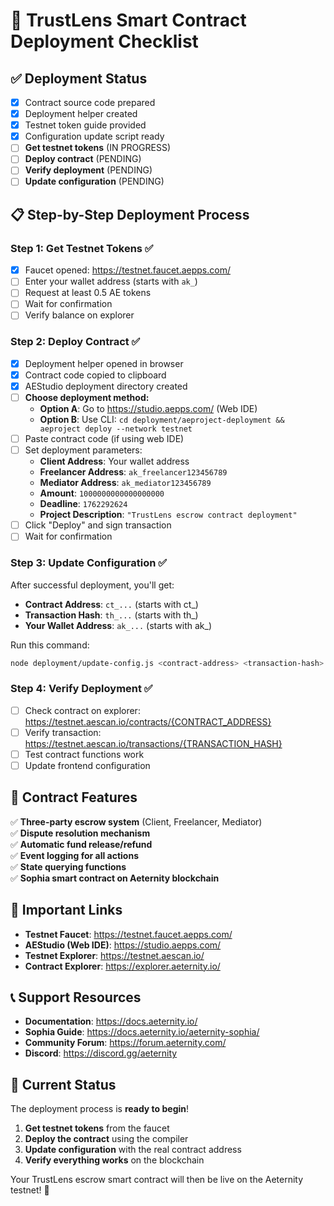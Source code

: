 # 🚀 TrustLens Smart Contract Deployment Checklist

## ✅ Deployment Status
- [x] Contract source code prepared
- [x] Deployment helper created
- [x] Testnet token guide provided
- [x] Configuration update script ready
- [ ] **Get testnet tokens** (IN PROGRESS)
- [ ] **Deploy contract** (PENDING)
- [ ] **Verify deployment** (PENDING)
- [ ] **Update configuration** (PENDING)

## 📋 Step-by-Step Deployment Process

### Step 1: Get Testnet Tokens ✅
- [x] Faucet opened: https://testnet.faucet.aepps.com/
- [ ] Enter your wallet address (starts with `ak_`)
- [ ] Request at least 0.5 AE tokens
- [ ] Wait for confirmation
- [ ] Verify balance on explorer

### Step 2: Deploy Contract ✅
- [x] Deployment helper opened in browser
- [x] Contract code copied to clipboard
- [x] AEStudio deployment directory created
- [ ] **Choose deployment method:**
  - **Option A**: Go to https://studio.aepps.com/ (Web IDE)
  - **Option B**: Use CLI: `cd deployment/aeproject-deployment && aeproject deploy --network testnet`
- [ ] Paste contract code (if using web IDE)
- [ ] Set deployment parameters:
  - **Client Address**: Your wallet address
  - **Freelancer Address**: `ak_freelancer123456789`
  - **Mediator Address**: `ak_mediator123456789`
  - **Amount**: `1000000000000000000`
  - **Deadline**: `1762292624`
  - **Project Description**: `"TrustLens escrow contract deployment"`
- [ ] Click "Deploy" and sign transaction
- [ ] Wait for confirmation

### Step 3: Update Configuration ✅
After successful deployment, you'll get:
- **Contract Address**: `ct_...` (starts with ct_)
- **Transaction Hash**: `th_...` (starts with th_)
- **Your Wallet Address**: `ak_...` (starts with ak_)

Run this command:
```bash
node deployment/update-config.js <contract-address> <transaction-hash> <deployer-address>
```

### Step 4: Verify Deployment ✅
- [ ] Check contract on explorer: https://testnet.aescan.io/contracts/{CONTRACT_ADDRESS}
- [ ] Verify transaction: https://testnet.aescan.io/transactions/{TRANSACTION_HASH}
- [ ] Test contract functions work
- [ ] Update frontend configuration

## 📄 Contract Features
✅ **Three-party escrow system** (Client, Freelancer, Mediator)  
✅ **Dispute resolution mechanism**  
✅ **Automatic fund release/refund**  
✅ **Event logging for all actions**  
✅ **State querying functions**  
✅ **Sophia smart contract on Aeternity blockchain**  

## 🔗 Important Links
- **Testnet Faucet**: https://testnet.faucet.aepps.com/
- **AEStudio (Web IDE)**: https://studio.aepps.com/
- **Testnet Explorer**: https://testnet.aescan.io/
- **Contract Explorer**: https://explorer.aeternity.io/

## 📞 Support Resources
- **Documentation**: https://docs.aeternity.io/
- **Sophia Guide**: https://docs.aeternity.io/aeternity-sophia/
- **Community Forum**: https://forum.aeternity.com/
- **Discord**: https://discord.gg/aeternity

## 🎯 Current Status
The deployment process is **ready to begin**! 

1. **Get testnet tokens** from the faucet
2. **Deploy the contract** using the compiler
3. **Update configuration** with the real contract address
4. **Verify everything works** on the blockchain

Your TrustLens escrow smart contract will then be live on the Aeternity testnet! 🚀
